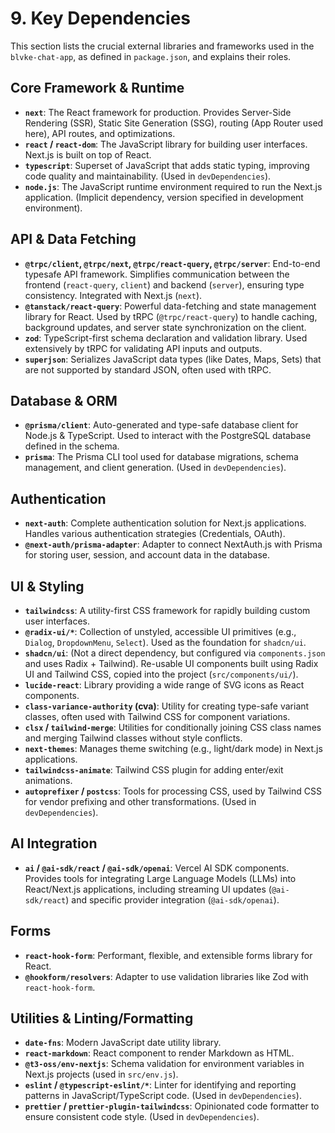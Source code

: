 # 9. Key Dependencies

This section lists the crucial external libraries and frameworks used in the `blvke-chat-app`, as defined in `package.json`, and explains their roles.

## Core Framework & Runtime

*   **`next`**: The React framework for production. Provides Server-Side Rendering (SSR), Static Site Generation (SSG), routing (App Router used here), API routes, and optimizations.
*   **`react` / `react-dom`**: The JavaScript library for building user interfaces. Next.js is built on top of React.
*   **`typescript`**: Superset of JavaScript that adds static typing, improving code quality and maintainability. (Used in `devDependencies`).
*   **`node.js`**: The JavaScript runtime environment required to run the Next.js application. (Implicit dependency, version specified in development environment).

## API & Data Fetching

*   **`@trpc/client`, `@trpc/next`, `@trpc/react-query`, `@trpc/server`**: End-to-end typesafe API framework. Simplifies communication between the frontend (`react-query`, `client`) and backend (`server`), ensuring type consistency. Integrated with Next.js (`next`).
*   **`@tanstack/react-query`**: Powerful data-fetching and state management library for React. Used by tRPC (`@trpc/react-query`) to handle caching, background updates, and server state synchronization on the client.
*   **`zod`**: TypeScript-first schema declaration and validation library. Used extensively by tRPC for validating API inputs and outputs.
*   **`superjson`**: Serializes JavaScript data types (like Dates, Maps, Sets) that are not supported by standard JSON, often used with tRPC.

## Database & ORM

*   **`@prisma/client`**: Auto-generated and type-safe database client for Node.js & TypeScript. Used to interact with the PostgreSQL database defined in the schema.
*   **`prisma`**: The Prisma CLI tool used for database migrations, schema management, and client generation. (Used in `devDependencies`).

## Authentication

*   **`next-auth`**: Complete authentication solution for Next.js applications. Handles various authentication strategies (Credentials, OAuth).
*   **`@next-auth/prisma-adapter`**: Adapter to connect NextAuth.js with Prisma for storing user, session, and account data in the database.

## UI & Styling

*   **`tailwindcss`**: A utility-first CSS framework for rapidly building custom user interfaces.
*   **`@radix-ui/*`**: Collection of unstyled, accessible UI primitives (e.g., `Dialog`, `DropdownMenu`, `Select`). Used as the foundation for `shadcn/ui`.
*   **`shadcn/ui`**: (Not a direct dependency, but configured via `components.json` and uses Radix + Tailwind). Re-usable UI components built using Radix UI and Tailwind CSS, copied into the project (`src/components/ui/`).
*   **`lucide-react`**: Library providing a wide range of SVG icons as React components.
*   **`class-variance-authority` (cva)**: Utility for creating type-safe variant classes, often used with Tailwind CSS for component variations.
*   **`clsx` / `tailwind-merge`**: Utilities for conditionally joining CSS class names and merging Tailwind classes without style conflicts.
*   **`next-themes`**: Manages theme switching (e.g., light/dark mode) in Next.js applications.
*   **`tailwindcss-animate`**: Tailwind CSS plugin for adding enter/exit animations.
*   **`autoprefixer` / `postcss`**: Tools for processing CSS, used by Tailwind CSS for vendor prefixing and other transformations. (Used in `devDependencies`).

## AI Integration

*   **`ai` / `@ai-sdk/react` / `@ai-sdk/openai`**: Vercel AI SDK components. Provides tools for integrating Large Language Models (LLMs) into React/Next.js applications, including streaming UI updates (`@ai-sdk/react`) and specific provider integration (`@ai-sdk/openai`).

## Forms

*   **`react-hook-form`**: Performant, flexible, and extensible forms library for React.
*   **`@hookform/resolvers`**: Adapter to use validation libraries like Zod with `react-hook-form`.

## Utilities & Linting/Formatting

*   **`date-fns`**: Modern JavaScript date utility library.
*   **`react-markdown`**: React component to render Markdown as HTML.
*   **`@t3-oss/env-nextjs`**: Schema validation for environment variables in Next.js projects (used in `src/env.js`).
*   **`eslint` / `@typescript-eslint/*`**: Linter for identifying and reporting patterns in JavaScript/TypeScript code. (Used in `devDependencies`).
*   **`prettier` / `prettier-plugin-tailwindcss`**: Opinionated code formatter to ensure consistent code style. (Used in `devDependencies`).